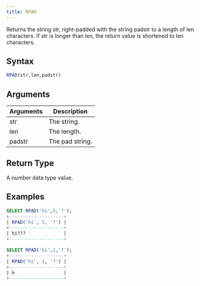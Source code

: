 ```yaml
---
title: RPAD
---
```


Returns the string str, right-padded with the string padstr to a length of len characters.
If str is longer than len, the return value is shortened to len characters.

## Syntax

```sql
RPAD(str,len,padstr)
```

## Arguments

| Arguments   | Description |
| ----------- | ----------- |
| str | The string. |
| len | The length. |
| padstr | The pad string. |

## Return Type

A number data type value.

## Examples

```sql
SELECT RPAD('hi',5,'?');
+--------------------+
| RPAD('hi', 5, '?') |
+--------------------+
| hi???              |
+--------------------+

SELECT RPAD('hi',1,'?');
+--------------------+
| RPAD('hi', 1, '?') |
+--------------------+
| h                  |
+--------------------+
```
